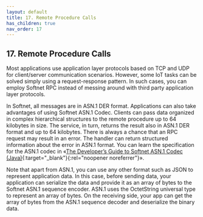 ```yaml
---
layout: default
title: 17. Remote Procedure Calls
has_children: true
nav_order: 17
---
```


## 17. Remote Procedure Calls

Most applications use application layer protocols based on TCP and UDP for client/server communication scenarios. However, some IoT tasks can be solved simply using a request-response pattern. In such cases, you can employ Softnet RPC instead of messing around with third party application layer protocols.  

In Softnet, all messages are in ASN.1 DER format. Applications can also take advantages of using Softnet ASN.1 Codec. Clients can pass data organized in complex hierarchical structures to the remote procedure up to 64 kilobytes in size. The service, in turn, returns the result also in ASN.1 DER format and up to 64 kilobytes. There is always a chance that an RPC request may result in an error. The handler can return structured information about the error in ASN.1 format. You can learn the specification for the ASN.1 codec in «[The Developer’s Guide to Softnet ASN.1 Codec (Java)](https://robert-koifman.github.io/asncodec-java){:target="_blank"}{:rel="noopener noreferrer"}».  

Note that apart from ASN.1, you can use any other format such as JSON to represent application data. In this case, before sending data, your application can serialize the data and provide it as an array of bytes to the Softnet ASN.1 sequence encoder. ASN.1 uses the OctetString universal type to represent an array of bytes. On the receiving side, your app can get the array of bytes from the ASN.1 sequence decoder and deserialize the binary data.